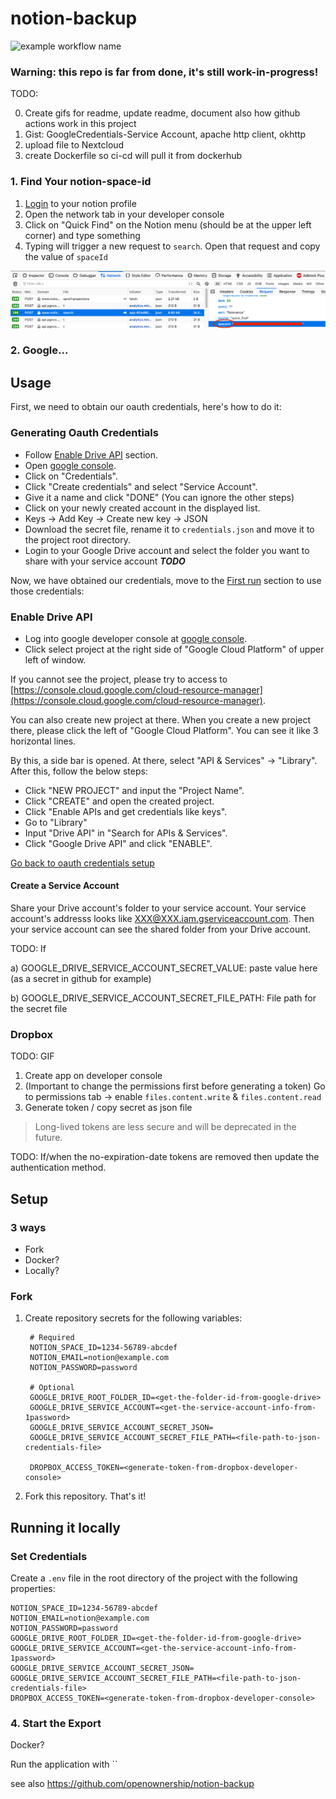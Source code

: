 # notion-backup

![example workflow name](https://github.com/jckleiner/notion-backup/workflows/notion-backup-workflow/badge.svg?branch=master)

### Warning: this repo is far from done, it's still work-in-progress!

TODO:

0. Create gifs for readme, update readme, document also how github actions work in this project
1. Gist: GoogleCredentials-Service Account, apache http client, okhttp
2. upload file to Nextcloud
3. create Dockerfile so ci-cd will pull it from dockerhub

### 1. Find Your notion-space-id

1. [Login](https://www.notion.so/login) to your notion profile
2. Open the network tab in your developer console
3. Click on "Quick Find" on the Notion menu (should be at the upper left corner) and type something
4. Typing will trigger a new request to `search`. Open that request and copy the value of `spaceId`

![testImage](images/notion-search-request.png)

### 2. Google...

## Usage

First, we need to obtain our oauth credentials, here's how to do it:

### Generating Oauth Credentials

- Follow [Enable Drive API](#enable-drive-api) section.
- Open [google console](https://console.developers.google.com/).
- Click on "Credentials".
- Click "Create credentials" and select "Service Account".
- Give it a name and click "DONE" (You can ignore the other steps)
- Click on your newly created account in the displayed list.
- Keys -> Add Key -> Create new key -> JSON
- Download the secret file, rename it to `credentials.json` and move it to the project root directory.
- Login to your Google Drive account and select the folder you want to share with your service account ***TODO***

Now, we have obtained our credentials, move to the [First run](#first-run) section to use those credentials:

### Enable Drive API

- Log into google developer console at [google console](https://console.developers.google.com/).
- Click select project at the right side of "Google Cloud Platform" of upper left of window.

If you cannot see the project, please try to access
to [https://console.cloud.google.com/cloud-resource-manager](https://console.cloud.google.com/cloud-resource-manager).

You can also create new project at there. When you create a new project there, please click the left of "Google Cloud Platform". You can see it like 3
horizontal lines.

By this, a side bar is opened. At there, select "API & Services" -> "Library". After this, follow the below steps:

- Click "NEW PROJECT" and input the "Project Name".
- Click "CREATE" and open the created project.
- Click "Enable APIs and get credentials like keys".
- Go to "Library"
- Input "Drive API" in "Search for APIs & Services".
- Click "Google Drive API" and click "ENABLE".

[Go back to oauth credentials setup](#generating-oauth-credentials)

#### Create a Service Account

Share your Drive account's folder to your service account. Your service account's addresss looks like XXX@XXX.iam.gserviceaccount.com. Then your service account
can see the shared folder from your Drive account.

TODO: If

a) GOOGLE_DRIVE_SERVICE_ACCOUNT_SECRET_VALUE: paste value here (as a secret in github for example)

b) GOOGLE_DRIVE_SERVICE_ACCOUNT_SECRET_FILE_PATH: File path for the secret file

### Dropbox

TODO: GIF

1. Create app on developer console
2. (Important to change the permissions first before generating a token)
   Go to permissions tab -> enable `files.content.write` & `files.content.read`
2. Generate token / copy secret as json file

> Long-lived tokens are less secure and will be deprecated in the future.

TODO: If/when the no-expiration-date tokens are removed then update the authentication method.

## Setup

### 3 ways

* Fork
* Docker?
* Locally?

### Fork

1. Create repository secrets for the following variables:

        # Required
        NOTION_SPACE_ID=1234-56789-abcdef
        NOTION_EMAIL=notion@example.com
        NOTION_PASSWORD=password

        # Optional
        GOOGLE_DRIVE_ROOT_FOLDER_ID=<get-the-folder-id-from-google-drive>
        GOOGLE_DRIVE_SERVICE_ACCOUNT=<get-the-service-account-info-from-1password>
        GOOGLE_DRIVE_SERVICE_ACCOUNT_SECRET_JSON=
        GOOGLE_DRIVE_SERVICE_ACCOUNT_SECRET_FILE_PATH=<file-path-to-json-credentials-file>
        
        DROPBOX_ACCESS_TOKEN=<generate-token-from-dropbox-developer-console>

2. Fork this repository. That's it!

## Running it locally

### Set Credentials

Create a `.env` file in the root directory of the project with the following properties:

    NOTION_SPACE_ID=1234-56789-abcdef
    NOTION_EMAIL=notion@example.com
    NOTION_PASSWORD=password
    GOOGLE_DRIVE_ROOT_FOLDER_ID=<get-the-folder-id-from-google-drive>
    GOOGLE_DRIVE_SERVICE_ACCOUNT=<get-the-service-account-info-from-1password>
    GOOGLE_DRIVE_SERVICE_ACCOUNT_SECRET_JSON=
    GOOGLE_DRIVE_SERVICE_ACCOUNT_SECRET_FILE_PATH=<file-path-to-json-credentials-file>
    DROPBOX_ACCESS_TOKEN=<generate-token-from-dropbox-developer-console>

### 4. Start the Export

Docker?

Run the application with ``

see also https://github.com/openownership/notion-backup
